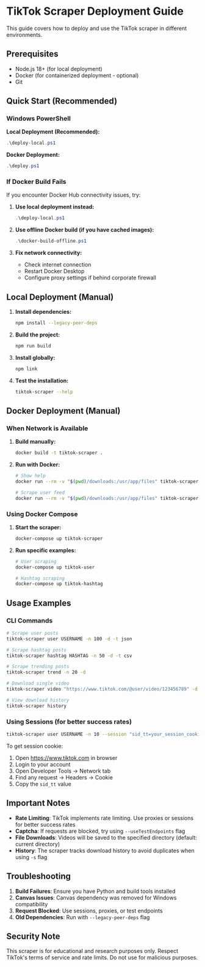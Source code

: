 # TikTok Scraper Deployment Guide

This guide covers how to deploy and use the TikTok scraper in different environments.

## Prerequisites

- Node.js 18+ (for local deployment)
- Docker (for containerized deployment - optional)
- Git

## Quick Start (Recommended)

### Windows PowerShell

**Local Deployment (Recommended):**
```powershell
.\deploy-local.ps1
```

**Docker Deployment:**
```powershell
.\deploy.ps1
```

### If Docker Build Fails

If you encounter Docker Hub connectivity issues, try:

1. **Use local deployment instead:**
   ```powershell
   .\deploy-local.ps1
   ```

2. **Use offline Docker build (if you have cached images):**
   ```powershell
   .\docker-build-offline.ps1
   ```

3. **Fix network connectivity:**
   - Check internet connection
   - Restart Docker Desktop
   - Configure proxy settings if behind corporate firewall

## Local Deployment (Manual)

1. **Install dependencies:**
   ```bash
   npm install --legacy-peer-deps
   ```

2. **Build the project:**
   ```bash
   npm run build
   ```

3. **Install globally:**
   ```bash
   npm link
   ```

4. **Test the installation:**
   ```bash
   tiktok-scraper --help
   ```

## Docker Deployment (Manual)

### When Network is Available

1. **Build manually:**
   ```bash
   docker build -t tiktok-scraper .
   ```

2. **Run with Docker:**
   ```bash
   # Show help
   docker run --rm -v "$(pwd)/downloads:/usr/app/files" tiktok-scraper --help
   
   # Scrape user feed
   docker run --rm -v "$(pwd)/downloads:/usr/app/files" tiktok-scraper user USERNAME -n 10 -d -t json
   ```

### Using Docker Compose

1. **Start the scraper:**
   ```bash
   docker-compose up tiktok-scraper
   ```

2. **Run specific examples:**
   ```bash
   # User scraping
   docker-compose up tiktok-user
   
   # Hashtag scraping
   docker-compose up tiktok-hashtag
   ```

## Usage Examples

### CLI Commands

```bash
# Scrape user posts
tiktok-scraper user USERNAME -n 100 -d -t json

# Scrape hashtag posts
tiktok-scraper hashtag HASHTAG -n 50 -d -t csv

# Scrape trending posts
tiktok-scraper trend -n 20 -d

# Download single video
tiktok-scraper video "https://www.tiktok.com/@user/video/123456789" -d

# View download history
tiktok-scraper history
```

### Using Sessions (for better success rates)

```bash
tiktok-scraper user USERNAME -n 10 --session "sid_tt=your_session_cookie" -d -t json
```

To get session cookie:
1. Open https://www.tiktok.com in browser
2. Login to your account
3. Open Developer Tools → Network tab
4. Find any request → Headers → Cookie
5. Copy the `sid_tt` value

## Important Notes

- **Rate Limiting**: TikTok implements rate limiting. Use proxies or sessions for better success rates
- **Captcha**: If requests are blocked, try using `--useTestEndpoints` flag
- **File Downloads**: Videos will be saved to the specified directory (default: current directory)
- **History**: The scraper tracks download history to avoid duplicates when using `-s` flag

## Troubleshooting

1. **Build Failures**: Ensure you have Python and build tools installed
2. **Canvas Issues**: Canvas dependency was removed for Windows compatibility
3. **Request Blocked**: Use sessions, proxies, or test endpoints
4. **Old Dependencies**: Run with `--legacy-peer-deps` flag

## Security Note

This scraper is for educational and research purposes only. Respect TikTok's terms of service and rate limits. Do not use for malicious purposes.
